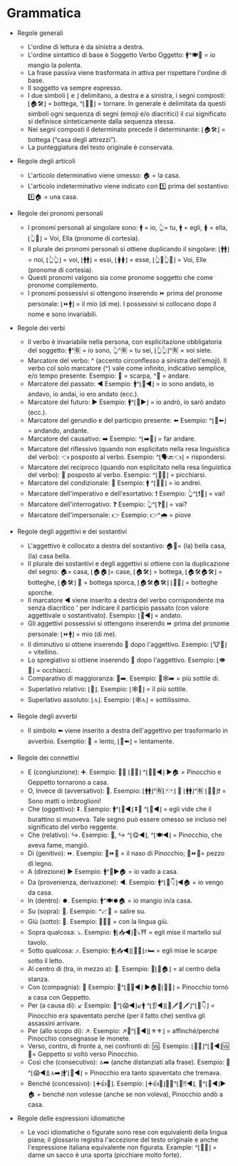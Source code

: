 # Grammatica

* Regole generali
   - L'ordine di lettura è da sinistra a destra.
   - L'ordine sintattico di base è Soggetto Verbo Oggetto: 🚹^🍽🍮 = io mangio la polenta.
   - La frase passiva viene trasformata in attiva per rispettare l'ordine di base.
   - Il soggetto va sempre espresso.
   - I due simboli ⌊ e ⌋ delimitano, a destra e a sinistra, i segni composti: ⌊🏠🛠⌋ = bottega, ^⌊👞🔙⌋ = tornare. In generale è delimitata da questi simboli ogni sequenza di segni (emoji e/o diacritici) il cui significato si definisce sinteticamente dalla sequenza stessa.
   - Nei segni composti il determinato precede il determinante: ⌊🏠🛠⌋ = bottega (“casa degli attrezzi”).
   - La punteggiatura del testo originale è conservata.

* Regole degli articoli
   - L'articolo determinativo viene omesso: 🏠 = la casa.
   - L'articolo indeterminativo viene indicato con 1️⃣ prima del sostantivo: 1️⃣🏠 = una casa.

* Regole dei pronomi personali
   - I pronomi personali al singolare sono: 🚹️ = io, 👆= tu, 🚹 = egli, 🚺 = ella, ⌊👆🎩⌋ = Voi, Ella (pronome di cortesia).
   - Il plurale dei pronomi personali si ottiene duplicando il singolare: ⌊🚹️🚹️⌋ = noi, ⌊👆👆⌋ = voi, ⌊🚹🚹⌋ = essi, ⌊🚺🚺⌋ = esse, ⌊👆🎩👆🎩⌋ = Voi, Elle (pronome di cortesia).
   - Questi pronomi valgono sia come pronome soggetto che come pronome complemento.
   - I pronomi possessivi si ottengono inserendo ⏩ prima del pronome personale: ⌊⏩🚹️⌋ = il mio (di me). I possessivi si collocano dopo il nome e sono invariabili.

* Regole dei verbi
   - Il verbo è invariabile nella persona, con esplicitazione obbligatoria del soggetto: 🚹️^🈶 = io sono, 👆^🈶 = tu sei, ⌊👆👆⌋^🈶 = voi siete.
   - Marcatore del verbo: ^ (accento circonflesso a sinistra dell'emoji). Il verbo col solo marcatore (^) vale come infinito, indicativo semplice, e/o tempo presente. Esempio: 👞 = scarpa, ^👞 = andare.
   - Marcatore del passato: ◀️ Esempio: 🚹️^⌊👞◀️⌋ = io sono andato, io andavo, io andai, io ero andato (ecc.).
   - Marcatore del futuro: ▶️️ Esempio: 🚹️^⌊👞▶️️⌋ = io andrò, io sarò andato (ecc.).
   - Marcatore del gerundio e del participio presente: ⬅️ Esempio: ^⌊👞⬅️⌋ = andando, andante.
   - Marcatore del causativo: ➡️ Esempio: ^⌊➡️👞⌋ = far andare.
   - Marcatore del riflessivo (quando non esplicitato nella resa linguistica del verbo): 👈 posposto al verbo. Esempio: ^⌊🗣🔙👈⌋ = rispondersi.
   - Marcatore del reciproco (quando non esplicitato nella resa linguistica del verbo): 👥 posposto al verbo. Esempio: ^⌊👊👥⌋ = picchiarsi.
   - Marcatore del condizionale: 🎲 Esempio: 🚹️ ^⌊🎲👞⌋ = io andrei.
   - Marcatore dell'imperativo e dell'esortativo: ❗️ Esempio: 👆^⌊❗👞⌋ = vai!
   - Marcatore dell'interrogativo: ❓ Esempio: 👆^⌊❓👞⌋ = vai?
   - Marcatore dell'impersonale: 👉 Esempio: 👉^🌧 = piove

* Regole degli aggettivi e dei sostantivi
   - L'aggettivo è collocato a destra del sostantivo: 🏠🔆= (la) bella casa, (la) casa bella.
   - Il plurale dei sostantivi e degli aggettivi si ottiene con la duplicazione del segno: 🏠= casa, ⌊🏠🏠⌋= case, ⌊🏠🛠⌋ = bottega, ⌊🏠🛠🏠🛠⌋ = botteghe, ⌊🏠🛠⌋ 🐽 = bottega sporca, ⌊🏠🛠🏠🛠⌋ ⌊🐽🐽⌋ = botteghe sporche.
   - Il marcatore ◀️ viene inserito a destra del verbo corrispondente ma senza diacritico ' per indicare il participio passato (con valore aggettivale o sostantivato). Esempio: ⌊👞◀️⌋ = andato.
   - Gli aggettivi possessivi si ottengono inserendo ⏩ prima del pronome personale: ⌊⏩🚹️⌋ = mio (di me).
   - Il diminutivo si ottiene inserendo 👶 dopo l'aggettivo. Esempio: ⌊🐮👶⌋ = vitellino.
   - Lo spregiativo si ottiene inserendo 👹 dopo l'aggettivo. Esempio: ⌊👁👹⌋ = occhiacci.
   - Comparativo di maggioranza: 📶<aggettivo>➡️. Esempio: 📶🕸➡️ = più sottile di.
   - Superlativo relativo: ⌊<aggettivo>💯⌋. Esempio:  ⌊🕸💯⌋ = il più sottile.
   - Superlativo assoluto: ⌊<aggettivo>🔝⌋. Esempio: ⌊🕸🔝⌋ = sottilissimo.

* Regole degli avverbi
   - Il simbolo ⬅️ viene inserito a destra dell'aggettivo per trasformarlo in avverbio. Esemptio: 🐌 = lento, ⌊🐌⬅️⌋ = lentamente.

* Regole dei connettivi
   - E (congiunzione): ➕. Esempio: 🏃➕ ⌊👨💟⌋ ^⌊👞🔙◀️️⌋ ▶️️️🏠 = Pinocchio e Geppetto tornarono a casa.
   - O, Invece di (avversativo): 🔁. Esempio: ⌊🚹🚹⌋^🈶⌊🃏🃏⌋ 🔁 ⌊🚹🚹⌋^🈶 ⌊👿👿⌋❗️ = Sono matti o imbroglioni!
   - Che (oggettivo): ⏬. Esempio: 🚹^⌊👀◀️️⌋ ⏬🤖 ^⌊🔄◀️️⌋ = egli vide che il burattino si muoveva. Tale segno può essere omesso se incluso nel significato del verbo reggente.
   - Che (relativo): ↪️. Esempio: 🏃, ↪️ ^⌊😋◀️️⌋, ^⌊🍽◀️️⌋ = Pinocchio, che aveva fame, mangiò.
   - Di (genitivo): ⏩. Esempio: 👃⏩🏃 = il naso di Pinocchio; 🔩⏩🚪= pezzo di legno.
   - A (direzione) ▶️ Esempio: 🚹^👞▶️🏠 = io vado a casa.
   - Da (provenienza, derivazione): ◀️️. Esempio: 🚹^⌊👞👇⌋◀️️🏠 = io vengo da casa.
   - In (dentro): ⏺️. Esempio: 🚹^🍽⏺🏠 = io mangio in/a casa.
   - Su (sopra): 🔼. Esempio: ^📈🔼 = salire su.
   - Giù (sotto): 🔽. Esempio: 📎👅🔽 = con la lingua giù.
   - Sopra qualcosa: ⤵️. Esempio: 🚹⌊📥◀️️⌋🔨⤵️⛩ = egli mise il martello sul tavolo.
   - Sotto qualcosa: ⤴️. Esempio: 🚹⌊📥◀️️⌋⌊👞👞⌋⤴️🛏 = egli mise le scarpe sotto il letto.
   - Al centro di (tra, in mezzo a): 🎯. Esempio: 🎯⌊🔲🏠⌋ = al centro della stanza.
   - Con (compagnia): 📎 Esempio: 🏃^⌊👞🔙◀️⌋ ▶️️️🏠📎⌊👨💟⌋ = Pinocchio tornò a casa con Geppetto.
   - Per (a causa di): ↙️ Esempio: 🏃^⌊😱◀️️⌋↙️🚹 ^⌊👂◀️️⌋⌊👿🗡👿🗡⌋^⌊👞👇⌋ = Pinocchio era spaventato perché (per il fatto che) sentiva gli assassini arrivare.
   - Per (allo scopo di): ↗️. Esempio: ↗️🏃^⌊👐◀️️⌋⌊⚜️⚜️⌋ = affinché/perché Pinocchio consegnasse le monete.
   - Verso, contro, di fronte a, nei confronti di: 🆚. Esempio: ⌊👨💟⌋^⌊🔄◀️️⌋🆚🏃= Geppetto si voltò verso Pinocchio.
   - Così che (consecutivo): 🔝➡️ (anche distanziati alla frase). Esempio: 🏃^⌊😱◀️️⌋⌊🔝➡️⌋🚹'⌊🍃◀️️⌋ = Pinocchio era tanto spaventato che tremava.
   - Benché (concessivo): ⌊➕👍🎲⌋. Esempio: ⌊➕👍🎲⌋🏃🙅^⌊🙏‼️◀️️⌋, 🏃^⌊👞◀️️⌋▶️️🏠 = benché non volesse (anche se non voleva), Pinocchio andò a casa.

* Regole delle espressioni idiomatiche
   - Le voci idiomatiche o figurate sono rese con equivalenti della lingua piana; il glossario registra l'accezione del testo originale e anche l'espressione italiana equivalente non figurata. Example: ^⌊👊🔝⌋ = darne un sacco è una sporta (picchiare molto forte).